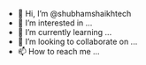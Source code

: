 - 👋 Hi, I’m @shubhamshaikhtech
- 👀 I’m interested in ...
- 🌱 I’m currently learning ...
- 💞️ I’m looking to collaborate on ...
- 📫 How to reach me ...

<!---
shubhamshaikhtech/shubhamshaikhtech is a ✨ special ✨ repository because its `README.md` (this file) appears on your GitHub profile.
You can click the Preview link to take a look at your changes.
--->
